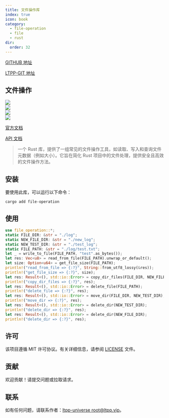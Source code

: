 ```yaml
---
title: 文件操作库
index: true
icon: book
category:
  - file-operation
  - file
  - rust
dir:
  order: 32
---
```


[GITHUB 地址](https://github.com/ltpp-universe/file-operation)

[LTPP-GIT 地址](https://git.ltpp.vip/root/file-operation)

<Share colorful />
<Catalog />

## 文件操作

[![](https://img.shields.io/crates/v/file-operation.svg)](https://crates.io/crates/file-operation)<br>
[![](https://docs.rs/file-operation/badge.svg)](https://docs.rs/file-operation)<br>
[![](https://img.shields.io/crates/l/file-operation.svg)](./LICENSE)<br>
[![](https://github.com/ltpp-universe/file-operation/workflows/Rust/badge.svg)](https://github.com/ltpp-universe/file-operation/actions?query=workflow:Rust)

[官方文档](https://docs.ltpp.vip/file-operation/)

[API 文档](https://docs.rs/file-operation/latest/file_operation/)

> 一个 Rust 库，提供了一组常见的文件操作工具，如读取、写入和查询文件元数据（例如大小）。它旨在简化 Rust 项目中的文件处理，提供安全且高效的文件操作方法。

## 安装

要使用此库，可以运行以下命令：

```shell
cargo add file-operation
```

## 使用

```rust
use file_operation::*;
static FILE_DIR: &str = "./log";
static NEW_FILE_DIR: &str = "./new_log";
static NEW_TEST_DIR: &str = "./test_log";
static FILE_PATH: &str = "./log/test.txt";
let _ = write_to_file(FILE_PATH, "test".as_bytes());
let res: Vec<u8> = read_from_file(FILE_PATH).unwrap_or_default();
let size: Option<u64> = get_file_size(FILE_PATH);
println!("read_from_file => {:?}", String::from_utf8_lossy(&res));
println!("get_file_size => {:?}", size);
let res: Result<(), std::io::Error> = copy_dir_files(FILE_DIR, NEW_FILE_DIR);
println!("copy_dir_files => {:?}", res);
let res: Result<(), std::io::Error> = delete_file(FILE_PATH);
println!("delete_file => {:?}", res);
let res: Result<(), std::io::Error> = move_dir(FILE_DIR, NEW_TEST_DIR);
println!("move_dir => {:?}", res);
let res: Result<(), std::io::Error> = delete_dir(NEW_TEST_DIR);
println!("delete_dir => {:?}", res);
let res: Result<(), std::io::Error> = delete_dir(NEW_FILE_DIR);
println!("delete_dir => {:?}", res);
```

## 许可

该项目遵循 MIT 许可协议。有关详细信息，请参阅 [LICENSE](LICENSE) 文件。

## 贡献

欢迎贡献！请提交问题或拉取请求。

## 联系

如有任何问题，请联系作者：[ltpp-universe <root@ltpp.vip>](mailto:root@ltpp.vip)。

<Bottom />
